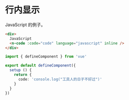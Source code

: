 # 行内显示

JavaScript 的例子。

```html
<div>
  JavaScript
  <n-code :code="code" language="javascript" inline />
</div>
```

```ts
import { defineComponent } from 'vue'

export default defineComponent({
  setup () {
    return {
      code: 'console.log("工具人的日子不好过")'
    }
  }
})
```
